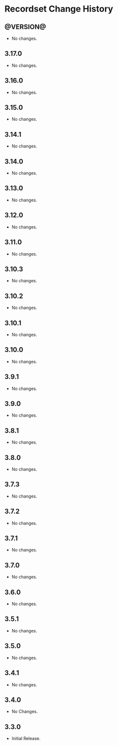 Recordset Change History
========================

@VERSION@
------

* No changes.

3.17.0
------

* No changes.

3.16.0
------

* No changes.

3.15.0
------

* No changes.

3.14.1
------

* No changes.

3.14.0
------

* No changes.

3.13.0
------

* No changes.

3.12.0
------

* No changes.

3.11.0
------

* No changes.

3.10.3
------

* No changes.

3.10.2
------

* No changes.

3.10.1
------

* No changes.

3.10.0
------

* No changes.

3.9.1
-----

* No changes.

3.9.0
-----

* No changes.

3.8.1
-----

* No changes.

3.8.0
-----

  * No changes.

3.7.3
-----

* No changes.

3.7.2
-----

* No changes.

3.7.1
-----

* No changes.

3.7.0
-----

* No changes.

3.6.0
-----

* No changes.

3.5.1
-----

  * No changes.

3.5.0
-----

  * No changes.

3.4.1
-----

  * No changes.

3.4.0
-----

  * No Changes.

3.3.0
-----

  * Initial Release.
